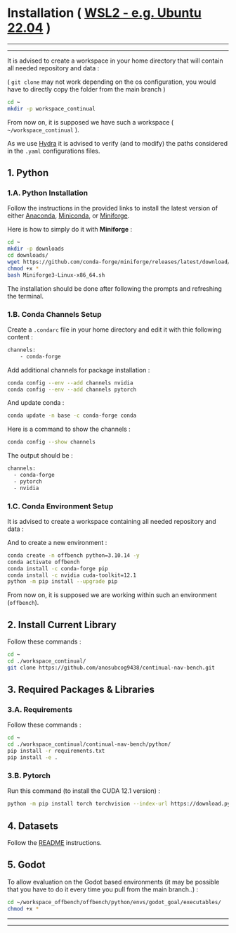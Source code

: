 # **Installation** ( [WSL2 - e.g. Ubuntu 22.04](https://learn.microsoft.com/fr-fr/windows/wsl/install) )

___
___

It is advised to create a workspace in your home directory that will contain all needed repository and data :

( `git clone` may not work depending on the os configuration, you would have to directly copy the folder from the main branch )

```bash
cd ~
mkdir -p workspace_continual
```

From now on, it is supposed we have such a workspace ( `~/workspace_continual` ).

As we use [Hydra](https://hydra.cc/docs/intro/) it is advised to verify (and to modify) the paths considered in the `.yaml` configurations files.

## **1. Python**

### **1.A. Python Installation**

Follow the instructions in the provided links to install the latest version of either [Anaconda](https://docs.anaconda.com/free/anaconda/install/windows/), [Miniconda](https://docs.anaconda.com/free/miniconda/index.html), or [Miniforge](https://github.com/conda-forge/miniforge).

Here is how to simply do it with **Miniforge** :

```bash
cd ~
mkdir -p downloads
cd downloads/
wget https://github.com/conda-forge/miniforge/releases/latest/download/Miniforge3-Linux-x86_64.sh
chmod +x *
bash Miniforge3-Linux-x86_64.sh
```

The installation should be done after following the prompts and refreshing the terminal.

### **1.B. Conda Channels Setup**

Create a `.condarc` file in your home directory and edit it with thie following content :

```bash
channels:
    - conda-forge
```

Add additional channels for package installation :

```bash
conda config --env --add channels nvidia
conda config --env --add channels pytorch
```

And update conda :

```bash
conda update -n base -c conda-forge conda
```

Here is a command to show the channels :

```bash
conda config --show channels
```

The output should be :

```bash
channels:
  - conda-forge
  - pytorch
  - nvidia
```

### **1.C. Conda Environment Setup**

It is advised to create a workspace containing all needed repository and data :

And to create a new environment :

```bash
conda create -n offbench python=3.10.14 -y
conda activate offbench
conda install -c conda-forge pip
conda install -c nvidia cuda-toolkit=12.1
python -m pip install --upgrade pip
```

From now on, it is supposed we are working within such an environment (`offbench`).

## **2. Install Current Library**

Follow these commands :

```bash
cd ~
cd ./workspace_continual/
git clone https://github.com/anosubcog9438/continual-nav-bench.git
```

## **3. Required Packages & Libraries**

### **3.A. Requirements**

Follow these commands :

```bash
cd ~
cd ./workspace_continual/continual-nav-bench/python/
pip install -r requirements.txt
pip install -e .
```

### **3.B. Pytorch**

Run this command (to install the CUDA 12.1 version) :

```bash
python -m pip install torch torchvision --index-url https://download.pytorch.org/whl/cu121
```

## **4. Datasets**

Follow the [README](../README.md) instructions.

## **5. Godot**

To allow evaluation on the Godot based environments (it may be possible that you have to do it every time you pull from the main branch..) :

```bash
cd ~/workspace_offbench/offbench/python/envs/godot_goal/executables/
chmod +x *
```

___
___
